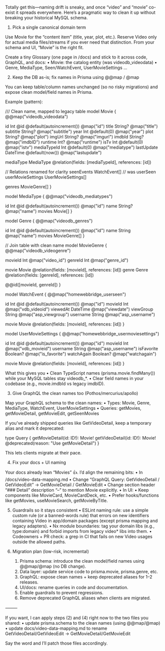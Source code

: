 Totally get this—naming drift is sneaky, and once “video” and “movie” co-exist it spreads everywhere. Here’s a pragmatic way to clean it up without breaking your historical MySQL schema.

1) Pick a single canonical domain term

Use Movie for the “content item” (title, year, plot, etc.). Reserve Video only for actual media files/streams if you ever need that distinction. From your schema and UI, “Movie” is the right fit.

Create a tiny Glossary (one page in /docs) and stick to it across code, GraphQL, and docs:
	•	Movie: the catalog entity (was videodb_videodata)
	•	Genre, MediaType, Seen/WatchEvent, UserMovieSettings …

2) Keep the DB as-is; fix names in Prisma using @@map / @map

You can keep table/column names unchanged (so no risky migrations) and expose clean model/field names in Prisma.

Example (pattern):

/// Clean name, mapped to legacy table
model Movie {
  @@map("videodb_videodata")

  id        Int      @id @default(autoincrement())        @map("id")
  title     String?  @map("title")
  subtitle  String?  @map("subtitle")
  year      Int      @default(0)                          @map("year")
  plot      String?  @map("plot")
  imgUrl    String?  @map("imgurl")
  imdbId    String?  @map("imdbID")
  runtime   Int?     @map("runtime")
  isTv      Int      @default(0)                          @map("istv")
  mediaTypeId Int    @default(0)                          @map("mediatype")
  lastUpdate DateTime @default(now())                     @map("lastupdate")

  mediaType MediaType @relation(fields: [mediaTypeId], references: [id])

  // Relations renamed for clarity
  seenEvents         WatchEvent[]       // was userSeen
  userMovieSettings  UserMovieSettings[]

  genres MovieGenre[]
}

model MediaType {
  @@map("videodb_mediatypes")

  id     Int       @id @default(autoincrement()) @map("id")
  name   String?   @map("name")
  movies Movie[]
}

model Genre {
  @@map("videodb_genres")

  id     Int        @id @default(autoincrement()) @map("id")
  name   String     @map("name")
  movies MovieGenre[]
}

// Join table with clean name
model MovieGenre {
  @@map("videodb_videogenre")

  movieId Int @map("video_id")
  genreId Int @map("genre_id")

  movie Movie @relation(fields: [movieId], references: [id])
  genre Genre @relation(fields: [genreId], references: [id])

  @@id([movieId, genreId])
}

model WatchEvent {
  @@map("homewebbridge_userseen")

  id         Int      @id @default(autoincrement())            @map("id")
  movieId    Int                                           @map("vdb_videoid")
  viewedAt   DateTime                                      @map("viewdate")
  viewGroup  String                                        @map("asp_viewgroup")
  username   String                                        @map("asp_username")

  movie Movie @relation(fields: [movieId], references: [id])
}

model UserMovieSettings {
  @@map("homewebbridge_usermoviesettings")

  id         Int     @id @default(autoincrement())             @map("id")
  movieId    Int                                               @map("vdb_movieid")
  username   String                                            @map("asp_username")
  isFavorite Boolean?                                          @map("is_favorite")
  watchAgain Boolean?                                          @map("watchagain")

  movie Movie @relation(fields: [movieId], references: [id])
}

What this gives you
	•	Clean TypeScript names (prisma.movie.findMany()) while your MySQL tables stay videodb_*.
	•	Clear field names in your codebase (e.g., movie.imdbId vs legacy imdbID).

3) Give GraphQL the clean names too (Pothos/mercurius/apollo)

Map your GraphQL schema to the clean names:
	•	Types: Movie, Genre, MediaType, WatchEvent, UserMovieSettings
	•	Queries: getMovies, getMovieDetail, getMovieEdit, getSeenMovies

If you’ve already shipped queries like GetVideoDetail, keep a temporary alias and mark it deprecated:

type Query {
  getMovieDetail(id: ID!): Movie!
  getVideoDetail(id: ID!): Movie! @deprecated(reason: "Use getMovieDetail")
}

This lets clients migrate at their pace.

4) Fix your docs + UI naming

Your docs already lean “Movies” 👍. I’d align the remaining bits:
	•	In /docs/video-data-mapping.md
	•	Change “GraphQL Query: GetVideoDetail / GetVideoEdit” → GetMovieDetail / GetMovieEdit
	•	Change section header “### Detail” description “–” to mention Movie explicitly.
	•	In UI:
	•	Keep components like MovieCard, MovieCardDeck, etc.
	•	Prefer hooks/functions like getMovies, useMovieSearch, getMovieByTitle.

5) Guardrails so it stays consistent
	•	ESLint naming rule: use a simple custom rule (or a banned-words rule) that errors on new identifiers containing Video in app/domain packages (except prisma mapping and legacy adapters).
	•	Nx module boundaries: tag your domain libs (e.g., type:domain) and forbid imports from legacy video* libs into them.
	•	Codeowners + PR check: a grep in CI that fails on new Video usages outside the allowed paths.

6) Migration plan (low-risk, incremental)
	1.	Prisma schema: introduce the clean model/field names using @@map/@map (no DB change).
	2.	Data layer: update service code to prisma.movie, prisma.genre, etc.
	3.	GraphQL: expose clean names + keep deprecated aliases for 1–2 releases.
	4.	UI/docs: rename queries in code and documentation.
	5.	Enable guardrails to prevent regressions.
	6.	Remove deprecated GraphQL aliases when clients are migrated.

⸻

If you want, I can apply steps (2) and (4) right now to the two files you shared:
	•	update prisma.schema to the clean names (using @@map/@map)
	•	update docs/video-data-mapping.md to rename GetVideoDetail/GetVideoEdit → GetMovieDetail/GetMovieEdit

Say the word and I’ll patch those files accordingly.
